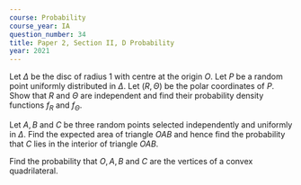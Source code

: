 ```yaml
---
course: Probability
course_year: IA
question_number: 34
title: Paper 2, Section II, D Probability
year: 2021
---
```




Let $\Delta$ be the disc of radius 1 with centre at the origin $O$. Let $P$ be a random point uniformly distributed in $\Delta$. Let $(R, \Theta)$ be the polar coordinates of $P$. Show that $R$ and $\Theta$ are independent and find their probability density functions $f_{R}$ and $f_{\Theta}$.

Let $A, B$ and $C$ be three random points selected independently and uniformly in $\Delta$. Find the expected area of triangle $O A B$ and hence find the probability that $C$ lies in the interior of triangle $O A B$.

Find the probability that $O, A, B$ and $C$ are the vertices of a convex quadrilateral.